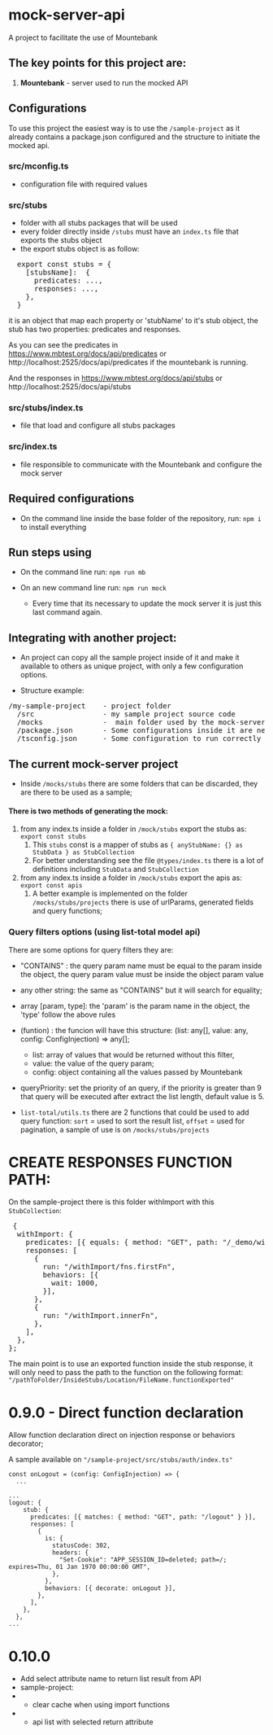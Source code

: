 # mock-server-api
A project to facilitate the use of Mountebank

## The key points for this project are:

1. **Mountebank** - server used to run the mocked API

## Configurations

To use this project the easiest way is to use the `/sample-project` as it already contains a package.json configured and the structure to initiate the mocked api.

### src/mconfig.ts
  - configuration file with required values

### src/stubs
  - folder with all stubs packages that will be used
  - every folder directly inside `/stubs` must have an `index.ts` file that exports the stubs object
  - the export stubs object is as follow:
<pre>
  export const stubs = {
    [stubsName]:  {
      predicates: ...,
      responses: ...,
    },
  }
</pre>
  it is an object that map each property or 'stubName' to it's stub object, the stub has two properties: predicates and responses.

  As you can see the predicates in https://www.mbtest.org/docs/api/predicates or http://localhost:2525/docs/api/predicates if the mountebank is running.

  And the responses in https://www.mbtest.org/docs/api/stubs or http://localhost:2525/docs/api/stubs


### src/stubs/index.ts
  - file that load and configure all stubs packages

###  src/index.ts
  - file responsible to communicate with the Mountebank and configure the mock server

## Required configurations 

-  On the command line inside the base folder of the repository, run: `npm i` to install everything
  
## Run steps using 

- On the command line run: `npm run mb`

- On an new command line run: `npm run mock`

  - Every time that its necessary to update the mock server it is just this last command again.


## Integrating with another project:

- An project can copy all the sample project inside of it and make it available to others as unique project, with only a few configuration options.

- Structure example:

<pre>
/my-sample-project    - project folder
  /src                - my sample project source code
  /mocks              -  main folder used by the mock-server-api project.
  /package.json       - Some configurations inside it are needed to start the mock-server project
  /tsconfig.json      - Some configuration to run correctly with Typescript
</pre>
## The current mock-server project

- Inside `/mocks/stubs` there are some folders that can be discarded, they are there to be used as a sample;

#### There is two methods of generating the mock:
1. from any index.ts inside a folder in `/mock/stubs` export the stubs as: `export const stubs`
    1. This `stubs` const is a mapper of stubs as `{ anyStubName: {} as StubData } as StubCollection`
    2. For better understanding see the file `@types/index.ts` there is a lot of definitions including `StubData` and `StubCollection`
2. from any index.ts inside a folder in `/mock/stubs` export the apis as: `export const apis`
    1. A better example is implemented on the folder `/mocks/stubs/projects` there is use of urlParams, generated fields and query functions;


### Query filters options  (using list-total model api)
There are some options for query filters they are:

- "CONTAINS" : the query param name must be equal to the param inside the object,  the query param value must be inside the object param value

- any other string: the same as "CONTAINS" but it  will search for equality;

- array [param, type]: the 'param' is the param name in the object, the 'type' follow the above rules

- (funtion) : the funcion will have this structure:  (list: any[], value: any, config: ConfigInjection) => any[];
  - list: array of values that would be returned without this filter,
  - value: the value of the query param;
  - config: object containing all the values passed by Mountebank

- queryPriority: set the priority of an query, if the priority is greater than 9 that query will be executed after extract the list length, default value is 5.

- `list-total/utils.ts` there are 2 functions that could be used to add query function: `sort` = used to sort the result list,  `offset` = used for pagination, a sample of use is on `/mocks/stubs/projects`


# CREATE RESPONSES FUNCTION PATH:

On the sample-project there is this folder withImport with this `StubCollection`:

<pre>
 {
  withImport: {
    predicates: [{ equals: { method: "GET", path: "/_demo/withImport" } }],
    responses: [
      {
        run: "/withImport/fns.firstFn",
        behaviors: [{
          wait: 1000,
        }],
      },
      {
        run: "/withImport.innerFn",
      },
    ],
  },
};
</pre>

The main point is to use an exported function inside the stub response, it will only need to pass the path to the function on the following format:
`"/pathToFolder/InsideStubs/Location/FileName.functionExported"`


# 0.9.0 - Direct function declaration

Allow function declaration direct on injection response or behaviors decorator;

A sample available on 
`"/sample-project/src/stubs/auth/index.ts"`
```
const onLogout = (config: ConfigInjection) => { 
  ...

...
logout: {
    stub: {
      predicates: [{ matches: { method: "GET", path: "/logout" } }],
      responses: [
        {
          is: {
            statusCode: 302,
            headers: {
              "Set-Cookie": "APP_SESSION_ID=deleted; path=/; expires=Thu, 01 Jan 1970 00:00:00 GMT",
            },
          },
          behaviors: [{ decorate: onLogout }],
        },
      ],
    },
  },
...
```

# 0.10.0

- Add select attribute name to return list result from API
- sample-project:
- - clear cache when using import functions
- - api list with selected return attribute 